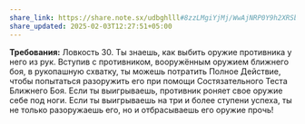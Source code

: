 ```yaml
---
share_link: https://share.note.sx/udbghlll#8zzLMgiYjMj/WwAjNRP0Y9h2XRSbITk/RWkvq9aKPk0
share_updated: 2025-02-03T12:27:51+05:00
---
```

**Требования:** Ловкость 30.
Ты знаешь, как выбить оружие противника у него из рук. Вступив с противником, вооружённым оружием ближнего боя, в рукопашную схватку, ты можешь потратить Полное Действие, чтобы попытаться разоружить его при помощи Состязательного Теста Ближнего Боя. Если ты выигрываешь, противник роняет свое оружие себе под ноги. Если ты выигрываешь на три и более ступени успеха, ты не только разоружаешь его, но и отбрасываешь его оружие прочь!